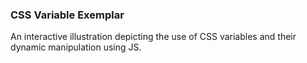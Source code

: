 <h3> CSS Variable Exemplar </h3>
An interactive illustration depicting the use of CSS variables and their dynamic manipulation using JS.

